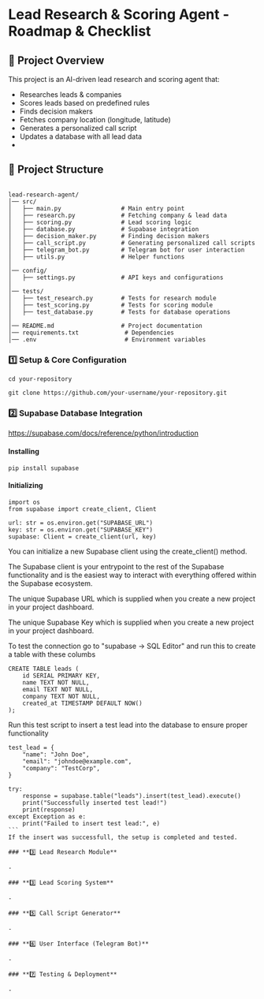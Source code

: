 # Lead Research & Scoring Agent - Roadmap & Checklist

## 🚀 Project Overview

This project is an AI-driven lead research and scoring agent that:

- Researches leads & companies
- Scores leads based on predefined rules
- Finds decision makers
- Fetches company location (longitude, latitude)
- Generates a personalized call script
- Updates a database with all lead data 
-

## 📂 Project Structure

```

lead-research-agent/
│── src/
│   ├── main.py                 # Main entry point
│   ├── research.py             # Fetching company & lead data
│   ├── scoring.py              # Lead scoring logic
│   ├── database.py             # Supabase integration
│   ├── decision_maker.py       # Finding decision makers
│   ├── call_script.py          # Generating personalized call scripts
│   ├── telegram_bot.py         # Telegram bot for user interaction
│   ├── utils.py                # Helper functions
│
│── config/
│   ├── settings.py             # API keys and configurations
│
│── tests/
│   ├── test_research.py        # Tests for research module
│   ├── test_scoring.py         # Tests for scoring module
│   ├── test_database.py        # Tests for database operations
│
│── README.md                   # Project documentation
│── requirements.txt             # Dependencies
│── .env                         # Environment variables

```

### **1️⃣ Setup & Core Configuration**
````
cd your-repository

git clone https://github.com/your-username/your-repository.git
````

### **2️⃣ Supabase Database Integration**
https://supabase.com/docs/reference/python/introduction

#### Installing
````
pip install supabase
````
#### Initializing
````
import os
from supabase import create_client, Client

url: str = os.environ.get("SUPABASE_URL")
key: str = os.environ.get("SUPABASE_KEY")
supabase: Client = create_client(url, key)
````

You can initialize a new Supabase client using the create_client() method.

The Supabase client is your entrypoint to the rest of the Supabase functionality and is the easiest way to interact with everything offered within the Supabase ecosystem.

The unique Supabase URL which is supplied when you create a new project in your project dashboard.

The unique Supabase Key which is supplied when you create a new project in your project dashboard.

To test the connection go to "supabase → SQL Editor" and run this to create a table with these columbs 
````
CREATE TABLE leads (
    id SERIAL PRIMARY KEY,
    name TEXT NOT NULL,
    email TEXT NOT NULL,
    company TEXT NOT NULL,
    created_at TIMESTAMP DEFAULT NOW()
);
````
Run this test script to insert a test lead into the database to ensure proper functionality
````
test_lead = {
    "name": "John Doe",
    "email": "johndoe@example.com",
    "company": "TestCorp",
}

try:
    response = supabase.table("leads").insert(test_lead).execute()
    print("Successfully inserted test lead!")
    print(response)
except Exception as e:
    print("Failed to insert test lead:", e)
```
If the insert was successfull, the setup is completed and tested.

### **3️⃣ Lead Research Module**

-

### **3️⃣ Lead Scoring System**

-

### **5️⃣ Call Script Generator**

-

### **6️⃣ User Interface (Telegram Bot)**

-

### **7️⃣ Testing & Deployment**

-


